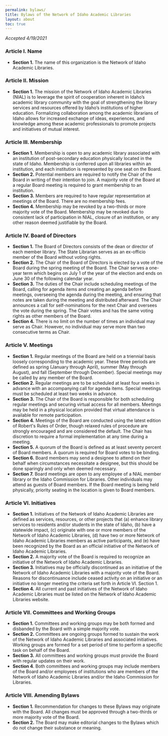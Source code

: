 ```yaml
---
permalink: bylaws/
title: Bylaws of the Network of Idaho Academic Libraries
layout: about
toc: true
---
```

_Accepted 4/19/2021_

### **Article I.** Name

* **Section 1.** The name of this organization is the Network of Idaho Academic Libraries.

### **Article II.** Mission

* **Section 1.** The mission of the Network of Idaho Academic Libraries (NIAL) is to leverage the spirit of cooperation inherent in Idaho’s academic library community with the goal of strengthening the library services and resources offered by Idaho’s institutions of higher education. Formalizing collaboration among the academic librarians of Idaho allows for increased exchange of ideas, experiences, and knowledge among these academic professionals to promote projects and initiatives of mutual interest.

### **Article III.** Membership

* **Section 1.** Membership is open to any academic library associated with an institution of post-secondary education physically located in the state of Idaho. Membership is conferred upon all libraries within an institution, and each institution is represented by one seat on the Board.
* **Section 2.** Potential members are required to notify the Chair of the Board in writing of their intention to join. A majority vote of the Board at a regular Board meeting is required to grant membership to an institution.
* **Section 3.** Members are required to have regular representation at meetings of the Board. There are no membership fees.
* **Section 4.** Membership may be revoked by a two-thirds or more majority vote of the Board. Membership may be revoked due to consistent lack of participation in NIAL, closure of an institution, or any other reason deemed justifiable by the Board.

### **Article IV.** Board of Directors

* **Section 1.** The Board of Directors consists of the dean or director of each member library. The State Librarian serves as an ex-officio member of the Board without voting rights.
* **Section 2.** The Chair of the Board of Directors is elected by a vote of the Board during the spring meeting of the Board. The Chair serves a one-year term which begins on July 1 of the year of the election and ends on June 30 of the following calendar year.
* **Section 3.** The duties of the Chair include scheduling meetings of the Board, calling for agenda items and creating an agenda before meetings, overseeing the agenda during the meeting, and ensuring that notes are taken during the meeting and distributed afterward. The Chair announces a call for self-nominations for the next Chair and oversees the vote during the spring. The Chair votes and has the same voting rights as other members of the Board.
* **Section 4.** There is no limit on the number of times an individual may serve as Chair. However, no individual may serve more than two consecutive terms as Chair.

### **Article V.** Meetings

* **Section 1.** Regular meetings of the Board are held on a triennial basis loosely corresponding to the academic year. These three periods are defined as spring (January through April), summer (May through August), and fall (September through December). Special meetings may be called by any member of the Board.
* **Section 2.** Regular meetings are to be scheduled at least four weeks in advance with an accompanying call for agenda items. Special meetings must be scheduled at least two weeks in advance.
* **Section 3.** The Chair of the Board is responsible for both scheduling regular meetings and securing virtual access for all members. Meetings may be held in a physical location provided that virtual attendance is available for remote participation.
* **Section 4.** Meetings of the Board are conducted using the latest edition of Robert's Rules of Order, though relaxed rules of procedure are strongly encouraged and are considered the default. The Chair has discretion to require a formal implementation at any time during a meeting.
* **Section 5.** A quorum of the Board is defined as at least seventy percent of Board members. A quorum is required for Board votes to be binding.
* **Section 6.** Board members may send a designee to attend on their behalf when circumstances necessitate a designee, but this should be done sparingly and only when deemed necessary.
* **Section 7.** Board meetings are open to any employee of a NIAL member library or the Idaho Commission for Libraries. Other individuals may attend as guests of Board members. If the Board meeting is being held physically, priority seating in the location is given to Board members.

### **Article VI.** Initiatives

* **Section 1.** Initiatives of the Network of Idaho Academic Libraries are defined as services, resources, or other projects that (a) enhance library services to residents and/or students in the state of Idaho, (b) have a statewide impact, (c) originate with one or more members of the Network of Idaho Academic Libraries, (d) have two or more Network of Idaho Academic Libraries members as active participants, and (e) have been recognized by the Board as an official initiative of the Network of Idaho Academic Libraries.
* **Section 2.** A majority vote of the Board is required to recognize an initiative of the Network of Idaho Academic Libraries.
* **Section 3.** Initiatives may be officially discontinued as an initiative of the Network of Idaho Academic Libraries with a majority vote of the Board. Reasons for discontinuance include ceased activity on an initiative or an initiative no longer meeting the criteria set forth in Article VI. Section 1.
* **Section 4.** All current and past initiatives of the Network of Idaho Academic Libraries must be listed on the Network of Idaho Academic Libraries website.

### **Article VII.** Committees and Working Groups

* **Section 1.** Committees and working groups may be both formed and disbanded by the Board with a simple majority vote.
* **Section 2.** Committees are ongoing groups formed to sustain the work of the Network of Idaho Academic Libraries and associated initiatives. Working groups are formed for a set period of time to perform a specific task on behalf of the Board.
* **Section 3.** All committees and working groups must provide the Board with regular updates on their work.
* **Section 4**. Both committees and working groups may include members of the Board and/or employees of institutions who are members of the Network of Idaho Academic Libraries and/or the Idaho Commission for Libraries.

### **Article VIII.** Amending Bylaws

* **Section 1.** Recommendation for changes to these Bylaws may originate with the Board. All changes must be approved through a two-thirds or more majority vote of the Board.
* **Section 2.** The Board may make editorial changes to the Bylaws which do not change their substance or meaning.